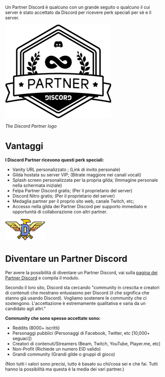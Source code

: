 <!-- TITLE: Partner -->

Un Partner Discord è qualcuno con un grande seguito o qualcuno il cui server è stato accettato da Discord per ricevere perk speciali per sè e il server.

![Partnerlogo](/uploads/partner/partnerlogo.png "Partnerlogo")

*The Discord Partner logo*

# Vantaggi
**I Discord Partner ricevono questi perk speciali:**
* Vanity URL personalizzato ; (Link di invito personale)
* Gilda hostata su server VIP; (Bitrate maggiore nei canali vocali)
* Splash screen personalizzata per la propria gilda; (Immagine personale nella schermata iniziale)
* Felpa Partner Discord gratis; (Per il proprietario del server)
* Discord Nitro gratis; (Per il proprietario del server)
* Medaglia partner per il proprio sito web, canale Twitch, etc;
* Accesso nella gilda dei Partner Discord per supporto immediato e opportunità di collaborazione con altri partner.

![Njjbheg](/uploads/partner/njjbheg.png "Njjbheg")

# Diventare un Partner Discord
Per avere la possibilità di diventare un Partner Discord, vai sulla [pagina dei Partner Discord](http://discordapp.com/partners) e compila il modulo.

Secondo il loro sito, Discord sta cercando "community in crescita e creatori di contenuti che mostrano entusiasmo per Discord (il che significa che stanno già usando Discord). Vogliamo sostenere le community che ci sostengono. L'accettazione è estremamente qualitativa e varia da un candidato agli altri."

**Community che sono spesso accettate sono:**
* Reddits (8000+ iscritti)
* Personaggi pubblici (Personaggi di Facebook, Twitter, etc [10,000+ seguaci])
* Creatori di contenuti/Streamers (Beam, Twitch, YouTube, Player.me, etc)
* Non-Profit (Richiede un numero EID valido)
* Grandi community (Grandi gilde o gruppi di gioco)

(Non tutti i valori sono precisi, tutto è basato su chi/cosa sei e che fai. Tutti hanno la possibilità ma questa è la media dei vari partner.)